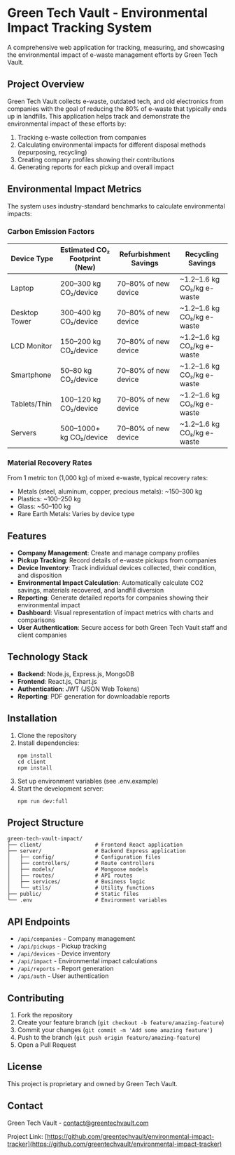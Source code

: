 # Green Tech Vault - Environmental Impact Tracking System

A comprehensive web application for tracking, measuring, and showcasing the environmental impact of e-waste management efforts by Green Tech Vault.

## Project Overview

Green Tech Vault collects e-waste, outdated tech, and old electronics from companies with the goal of reducing the 80% of e-waste that typically ends up in landfills. This application helps track and demonstrate the environmental impact of these efforts by:

1. Tracking e-waste collection from companies
2. Calculating environmental impacts for different disposal methods (repurposing, recycling)
3. Creating company profiles showing their contributions
4. Generating reports for each pickup and overall impact

## Environmental Impact Metrics

The system uses industry-standard benchmarks to calculate environmental impacts:

### Carbon Emission Factors

| Device Type | Estimated CO₂ Footprint (New) | Refurbishment Savings | Recycling Savings |
|-------------|-------------------------------|------------------------|-------------------|
| Laptop | 200–300 kg CO₂/device | 70–80% of new device | ~1.2–1.6 kg CO₂/kg e-waste |
| Desktop Tower | 300–400 kg CO₂/device | 70–80% of new device | ~1.2–1.6 kg CO₂/kg e-waste |
| LCD Monitor | 150–200 kg CO₂/device | 70–80% of new device | ~1.2–1.6 kg CO₂/kg e-waste |
| Smartphone | 50–80 kg CO₂/device | 70–80% of new device | ~1.2–1.6 kg CO₂/kg e-waste |
| Tablets/Thin | 100–120 kg CO₂/device | 70–80% of new device | ~1.2–1.6 kg CO₂/kg e-waste |
| Servers | 500–1000+ kg CO₂/device | 70–80% of new device | ~1.2–1.6 kg CO₂/kg e-waste |

### Material Recovery Rates

From 1 metric ton (1,000 kg) of mixed e-waste, typical recovery rates:

- Metals (steel, aluminum, copper, precious metals): ~150–300 kg
- Plastics: ~100–250 kg
- Glass: ~50–100 kg
- Rare Earth Metals: Varies by device type

## Features

- **Company Management**: Create and manage company profiles
- **Pickup Tracking**: Record details of e-waste pickups from companies
- **Device Inventory**: Track individual devices collected, their condition, and disposition
- **Environmental Impact Calculation**: Automatically calculate CO2 savings, materials recovered, and landfill diversion
- **Reporting**: Generate detailed reports for companies showing their environmental impact
- **Dashboard**: Visual representation of impact metrics with charts and comparisons
- **User Authentication**: Secure access for both Green Tech Vault staff and client companies

## Technology Stack

- **Backend**: Node.js, Express.js, MongoDB
- **Frontend**: React.js, Chart.js
- **Authentication**: JWT (JSON Web Tokens)
- **Reporting**: PDF generation for downloadable reports

## Installation

1. Clone the repository
2. Install dependencies:
   ```
   npm install
   cd client
   npm install
   ```
3. Set up environment variables (see .env.example)
4. Start the development server:
   ```
   npm run dev:full
   ```

## Project Structure

```
green-tech-vault-impact/
├── client/                 # Frontend React application
├── server/                 # Backend Express application
│   ├── config/             # Configuration files
│   ├── controllers/        # Route controllers
│   ├── models/             # Mongoose models
│   ├── routes/             # API routes
│   ├── services/           # Business logic
│   └── utils/              # Utility functions
├── public/                 # Static files
└── .env                    # Environment variables
```

## API Endpoints

- `/api/companies` - Company management
- `/api/pickups` - Pickup tracking
- `/api/devices` - Device inventory
- `/api/impact` - Environmental impact calculations
- `/api/reports` - Report generation
- `/api/auth` - User authentication

## Contributing

1. Fork the repository
2. Create your feature branch (`git checkout -b feature/amazing-feature`)
3. Commit your changes (`git commit -m 'Add some amazing feature'`)
4. Push to the branch (`git push origin feature/amazing-feature`)
5. Open a Pull Request

## License

This project is proprietary and owned by Green Tech Vault.

## Contact

Green Tech Vault - [contact@greentechvault.com](mailto:contact@greentechvault.com)

Project Link: [https://github.com/greentechvault/environmental-impact-tracker](https://github.com/greentechvault/environmental-impact-tracker) 